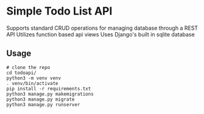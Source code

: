 # Simple Todo List API

Supports standard CRUD operations for managing database through a REST API
Utilizes function based api views
Uses Django's built in sqlite database

## Usage
```
# clone the repo
cd todoapi/
python3 -m venv venv
. venv/bin/activate
pip install -r requirements.txt
python3 manage.py makemigrations
python3 manage.py migrate
python3 manage.py runserver
```
